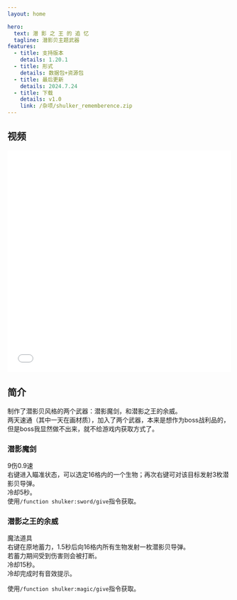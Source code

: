 ```yaml
---
layout: home

hero:
  text: 潜 影 之 王 的 追 忆
  tagline: 潜影贝主题武器
features:
  - title: 支持版本
    details: 1.20.1
  - title: 形式
    details: 数据包+资源包
  - title: 最后更新
    details: 2024.7.24
  - title: 下载
    details: v1.0
    link: /杂项/shulker_rememberence.zip
---
```


## 视频

<iframe src="//player.bilibili.com/player.html?bvid=BV1rm421g7MG&autoplay=0" 
        frameborder="0" 
        width="100%" 
        height="500" 
        allowfullscreen="true">
</iframe>

## 简介

制作了潜影贝风格的两个武器：潜影魔剑，和潜影之王的余威。  
两天速通（其中一天在画材质），加入了两个武器，本来是想作为boss战利品的，但是boss我显然做不出来，就不给游戏内获取方式了。

### 潜影魔剑
9伤0.9速  
右键进入瞄准状态，可以选定16格内的一个生物；再次右键可对该目标发射3枚潜影贝导弹。  
冷却5秒。  
使用`/function shulker:sword/give`指令获取。  

### 潜影之王的余威
魔法道具  
右键在原地蓄力，1.5秒后向16格内所有生物发射一枚潜影贝导弹。  
若蓄力期间受到伤害则会被打断。  
冷却15秒。  
冷却完成时有音效提示。

使用`/function shulker:magic/give`指令获取。  


